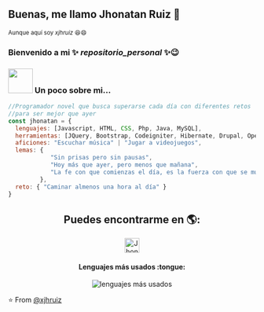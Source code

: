 <h2> Buenas, me llamo Jhonatan Ruiz 👋 </h2>

<p> <small>Aunque aquí soy <em> xjhruiz </em>😆😄 </small></p>

### Bienvenido a mi ✨ _repositorio_personal_ ✨😉

### <img src="https://media.giphy.com/media/KfHzHBL5X3Z57WxhFq/giphy.gif" width="50" > Un poco sobre mi...  



```javascript
//Programador novel que busca superarse cada día con diferentes retos
//para ser mejor que ayer
const jhonatan = {
  lenguajes: [Javascript, HTML, CSS, Php, Java, MySQL],
  herramientas: [JQuery, Bootstrap, Codeigniter, Hibernate, Drupal, OpenCMS],
  aficiones: "Escuchar música" | "Jugar a videojuegos",
  lemas: {
            "Sin prisas pero sin pausas", 
            "Hoy más que ayer, pero menos que mañana", 
            "La fe con que comienzas el día, es la fuerza con que se mueve tu vida"
         },
  reto: { "Caminar almenos una hora al día" }
}
```


<h2 align="center">Puedes encontrarme en 🌎: </h2>
<p align="center" >
  <a  href="https://www.linkedin.com/in/jhonatanruiz97">
  <img src="https://www.vectorlogo.zone/logos/linkedin/linkedin-icon.svg" alt="Jhonatan Ruiz" height="30" width="30">
  </a> 
</p>
  
  <h4 align="center"> Lenguajes más usados :tongue:</h4>

<p align="center"><img src="https://github-readme-stats.vercel.app/api/top-langs/?username=xjhruiz&langs_count=5&theme=cobalt&layout=compact" alt="lenguajes más usados" /></p>

⭐️ From [@xjhruiz](https://github.com/xjhruiz)
